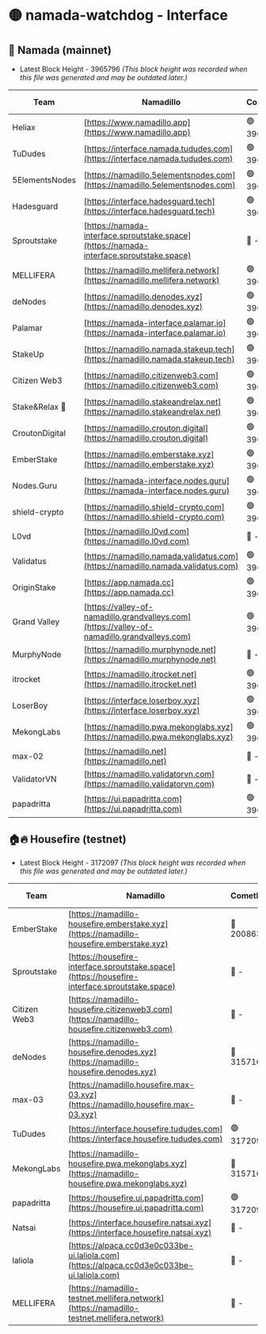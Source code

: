 # 🟡 namada-watchdog - Interface

## 🚀 Namada (mainnet)
- Latest Block Height - 3965796 *(This block height was recorded when this file was generated and may be outdated later.)*

| Team | Namadillo | CometBFT | Indexer | MASP Indexer |
|-|-|-|-|-|
| Heliax | [https://www.namadillo.app](https://www.namadillo.app) | 🟢 3965773 | 🟢 3965773 | 🟢 3965765 |
| TuDudes | [https://interface.namada.tududes.com](https://interface.namada.tududes.com) | 🟢 3965774 | 🟢 3965773 | 🟢 3965765 |
| 5ElementsNodes | [https://namadillo.5elementsnodes.com](https://namadillo.5elementsnodes.com) | 🟢 3965774 | 🟢 3965774 | 🟢 3965765 |
| Hadesguard | [https://interface.hadesguard.tech](https://interface.hadesguard.tech) | 🟢 3965774 | 🟢 3965774 | 🟢 3965765 |
| Sproutstake | [https://namada-interface.sproutstake.space](https://namada-interface.sproutstake.space) | 🔴 - | 🔴 3738134 | 🔴 - |
| MELLIFERA | [https://namadillo.mellifera.network](https://namadillo.mellifera.network) | 🟢 3965778 | 🟢 3965778 | 🔴 3765769 |
| deNodes | [https://namadillo.denodes.xyz](https://namadillo.denodes.xyz) | 🟢 3965778 | 🟢 3965778 | 🟢 3965765 |
| Palamar | [https://namada-interface.palamar.io](https://namada-interface.palamar.io) | 🟢 3965779 | 🟢 3965779 | 🟢 3965765 |
| StakeUp | [https://namadillo.namada.stakeup.tech](https://namadillo.namada.stakeup.tech) | 🟢 3965780 | 🟢 3965780 | 🟢 3965765 |
| Citizen Web3 | [https://namadillo.citizenweb3.com](https://namadillo.citizenweb3.com) | 🟢 3965780 | 🟢 3965780 | 🔴 3765769 |
| Stake&Relax 🦥 | [https://namadillo.stakeandrelax.net](https://namadillo.stakeandrelax.net) | 🟢 3965781 | 🟢 3965781 | 🔴 3765769 |
| CroutonDigital | [https://namadillo.crouton.digital](https://namadillo.crouton.digital) | 🟢 3965781 | 🟢 3965781 | 🟢 3965765 |
| EmberStake | [https://namadillo.emberstake.xyz](https://namadillo.emberstake.xyz) | 🟢 3965782 | 🟢 3965782 | 🟢 3965765 |
| Nodes.Guru | [https://namada-interface.nodes.guru](https://namada-interface.nodes.guru) | 🟢 3965782 | 🟢 3965782 | 🟢 3965765 |
| shield-crypto | [https://namadillo.shield-crypto.com](https://namadillo.shield-crypto.com) | 🟢 3965782 | 🔴 3962607 | 🟢 3965765 |
| L0vd | [https://namadillo.l0vd.com](https://namadillo.l0vd.com) | 🔴 - | 🔴 - | 🔴 - |
| Validatus | [https://namadillo.namada.validatus.com](https://namadillo.namada.validatus.com) | 🟢 3965786 | 🟢 3965785 | 🔴 3819812 |
| OriginStake | [https://app.namada.cc](https://app.namada.cc) | 🟢 3965786 | 🟢 3965786 | 🟢 3965765 |
| Grand Valley | [https://valley-of-namadillo.grandvalleys.com](https://valley-of-namadillo.grandvalleys.com) | 🟢 3965786 | 🟢 3965786 | 🟢 3965765 |
| MurphyNode | [https://namadillo.murphynode.net](https://namadillo.murphynode.net) | 🔴 - | 🔴 - | 🔴 - |
| itrocket | [https://namadillo.itrocket.net](https://namadillo.itrocket.net) | 🟢 3965789 | 🟢 3965789 | 🟢 3965787 |
| LoserBoy | [https://interface.loserboy.xyz](https://interface.loserboy.xyz) | 🟢 3965789 | 🟢 3965789 | 🟢 3965787 |
| MekongLabs | [https://namadillo.pwa.mekonglabs.xyz](https://namadillo.pwa.mekonglabs.xyz) | 🟢 3965790 | 🟢 3965790 | 🟢 3965787 |
| max-02 | [https://namadillo.net](https://namadillo.net) | 🔴 - | 🔴 - | 🔴 - |
| ValidatorVN | [https://namadillo.validatorvn.com](https://namadillo.validatorvn.com) | 🔴 - | 🔴 - | 🔴 - |
| papadritta | [https://ui.papadritta.com](https://ui.papadritta.com) | 🟢 3965796 | 🟢 3965795 | 🟢 3965795 |

## 🏠🔥 Housefire (testnet)
- Latest Block Height - 3172097 *(This block height was recorded when this file was generated and may be outdated later.)*

| Team | Namadillo | CometBFT | Indexer | MASP Indexer |
|-|-|-|-|-|
| EmberStake | [https://namadillo-housefire.emberstake.xyz](https://namadillo-housefire.emberstake.xyz) | 🔴 2008636 | 🔴 - | 🔴 - |
| Sproutstake | [https://housefire-interface.sproutstake.space](https://housefire-interface.sproutstake.space) | 🔴 - | 🔴 - | 🔴 - |
| Citizen Web3 | [https://namadillo-housefire.citizenweb3.com](https://namadillo-housefire.citizenweb3.com) | 🔴 - | 🔴 - | 🔴 - |
| deNodes | [https://namadillo-housefire.denodes.xyz](https://namadillo-housefire.denodes.xyz) | 🔴 3157160 | 🔴 3157160 | 🔴 3157155 |
| max-03 | [https://namadillo.housefire.max-03.xyz](https://namadillo.housefire.max-03.xyz) | 🔴 - | 🔴 - | 🔴 - |
| TuDudes | [https://interface.housefire.tududes.com](https://interface.housefire.tududes.com) | 🟢 3172097 | 🟢 3172097 | 🟢 3172097 |
| MekongLabs | [https://namadillo-housefire.pwa.mekonglabs.xyz](https://namadillo-housefire.pwa.mekonglabs.xyz) | 🔴 3157160 | 🔴 3157160 | 🔴 3157155 |
| papadritta | [https://housefire.ui.papadritta.com](https://housefire.ui.papadritta.com) | 🟢 3172097 | 🟢 3172097 | 🟢 3172097 |
| Natsai | [https://interface.housefire.natsai.xyz](https://interface.housefire.natsai.xyz) | 🔴 - | 🔴 - | 🔴 - |
| laliola | [https://alpaca.cc0d3e0c033be-ui.laliola.com](https://alpaca.cc0d3e0c033be-ui.laliola.com) | 🔴 - | 🔴 - | 🔴 - |
| MELLIFERA | [https://namadillo-testnet.mellifera.network](https://namadillo-testnet.mellifera.network) | 🔴 - | 🔴 2778001 | 🔴 2607259 |

